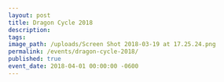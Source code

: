```yaml
---
layout: post
title: Dragon Cycle 2018
description:
tags:
image_path: /uploads/Screen Shot 2018-03-19 at 17.25.24.png
permalink: /events/dragon-cycle-2018/
published: true
event_date: 2018-04-01 00:00:00 -0600
---
```


